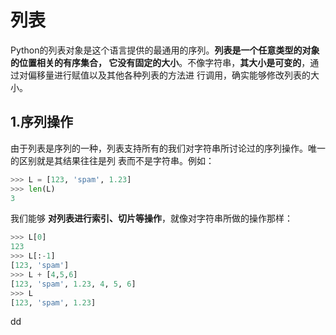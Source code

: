 列表
================================================================================
Python的列表对象是这个语言提供的最通用的序列。**列表是一个任意类型的对象的位置相关的有序集合，
它没有固定的大小**。不像字符串，**其大小是可变的**，通过对偏移量进行赋值以及其他各种列表的方法进
行调用，确实能够修改列表的大小。

## 1.序列操作
由于列表是序列的一种，列表支持所有的我们对字符串所讨论过的序列操作。唯一的区别就是其结果往往是列
表而不是字符串。例如：
```python
>>> L = [123, 'spam', 1.23]
>>> len(L)
3
```
我们能够 **对列表进行索引、切片等操作**，就像对字符串所做的操作那样：
```python
>>> L[0]
123
>>> L[:-1]
[123, 'spam']
>>> L + [4,5,6]
[123, 'spam', 1.23, 4, 5, 6]
>>> L
[123, 'spam', 1.23]
```


































dd
